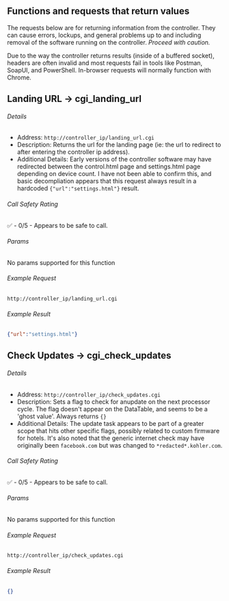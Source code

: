 ## Functions and requests that return values 
The requests below are for returning information from the controller. 
They can cause errors, lockups, and general problems up to and including removal of the software running on the controller. *Proceed with caution.*

Due to the way the controller returns results (inside of a buffered socket), headers are often invalid and most requests fail in tools like Postman, SoapUI, and PowerShell.
In-browser requests will normally function with Chrome.

Landing URL -> cgi_landing_url
------ 
###### Details
* Address: `http://controller_ip/landing_url.cgi`
* Description: Returns the url for the landing page (ie: the url to redirect to after entering the controller ip address).
* Additional Details: Early versions of the controller software may have redirected between the control.html page and settings.html page depending on device count. I have not been able to confirm this, and basic decompliation appears that this request always result in a hardcoded `{"url":"settings.html"}` result.

###### Call Safety Rating
✅ - 0/5 - Appears to be safe to call.

###### Params
No params supported for this function

###### Example Request
`http://controller_ip/landing_url.cgi`

###### Example Result
```json
{"url":"settings.html"}
```

Check Updates -> cgi_check_updates
------ 
###### Details
* Address: `http://controller_ip/check_updates.cgi`
* Description: Sets a flag to check for anupdate on the next processor cycle. The flag doesn't appear on the DataTable, and seems to be a 'ghost value'. Always returns `{}`
* Additional Details: The update task appears to be part of a greater scope that hits other specific flags, possibly related to custom firmware for hotels. It's also noted that the generic internet check may have originally been `facebook.com` but was changed to `*redacted*.kohler.com`.

###### Call Safety Rating
✅ - 0/5 - Appears to be safe to call.

###### Params
No params supported for this function

###### Example Request
`http://controller_ip/check_updates.cgi`

###### Example Result
```json
{}
```
